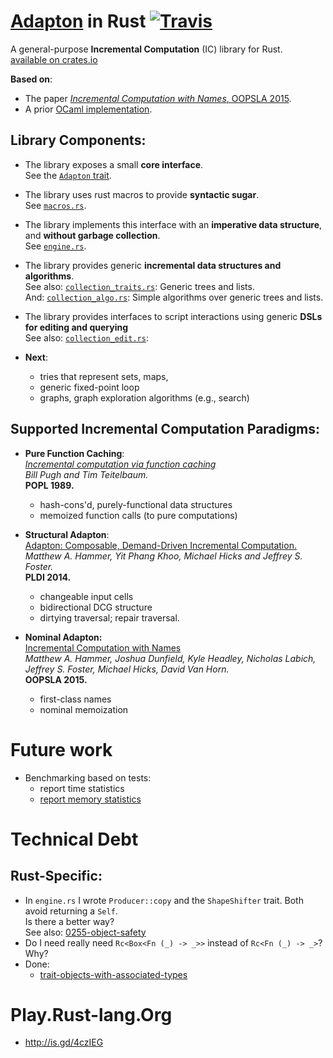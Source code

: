 [Adapton](http://adapton.org) in Rust  [![Travis](https://api.travis-ci.org/cuplv/adapton.rust.svg?branch=master)](https://travis-ci.org/cuplv/adapton.rust)
====================================================================================

A general-purpose **Incremental Computation** (IC) library for Rust.  
[available on crates.io](https://crates.io/crates/adapton)  

**Based on**:  

- The paper [_Incremental Computation with Names_, OOPSLA 2015](http://arxiv.org/abs/1503.07792).  
- A prior [OCaml implementation](https://github.com/plum-umd/adapton.ocaml).  

Library Components:
-----------------------

- The library exposes a small **core interface**.  
See the [`Adapton` trait](https://github.com/cuplv/adapton.rust/blob/master/src/adapton_sigs.rs#L10).  

- The library uses rust macros to provide **syntactic sugar**.  
See [`macros.rs`](https://github.com/cuplv/adapton.rust/blob/master/src/macros.rs).  

- The library implements this interface with an **imperative data structure**, and **without garbage collection**.  
See [`engine.rs`](https://github.com/cuplv/adapton.rust/blob/master/src/engine.rs).

- The library provides generic **incremental data structures and algorithms**.  
See also: [`collection_traits.rs`](https://github.com/cuplv/adapton.rust/blob/master/src/collection_traits.rs):  Generic trees and lists.  
     And: [`collection_algo.rs`](https://github.com/cuplv/adapton.rust/blob/master/src/collection_algo.rs):  Simple algorithms over generic trees and lists.  
  
- The library provides interfaces to script interactions using generic **DSLs for editing and querying**  
See also: [`collection_edit.rs`](https://github.com/cuplv/adapton.rust/blob/master/src/collection_edit.rs):  

- **Next**:  
  - tries that represent sets, maps,
  - generic fixed-point loop
  - graphs, graph exploration algorithms (e.g., search)


Supported Incremental Computation Paradigms:
--------------------------------------------

- **Pure Function Caching**:  
[*Incremental computation via function caching*](http://dl.acm.org/citation.cfm?id=75305)  
*Bill Pugh and Tim Teitelbaum.*  
**POPL 1989.**  
  - hash-cons'd, purely-functional data structures
  - memoized function calls (to pure computations)

- **Structural Adapton**:  
[Adapton: Composable, Demand-Driven Incremental Computation.](https://www.cs.umd.edu/~hammer/adapton/)  
*Matthew A. Hammer, Yit Phang Khoo, Michael Hicks and Jeffrey S. Foster.*  
**PLDI 2014.**  
  - changeable input cells
  - bidirectional DCG structure
  - dirtying traversal; repair traversal.

- **Nominal Adapton:**  
[Incremental Computation with Names](http://arxiv.org/abs/1503.07792)  
*Matthew A. Hammer, Joshua Dunfield, Kyle Headley, Nicholas Labich, Jeffrey S. Foster, Michael Hicks, David Van Horn.*  
**OOPSLA 2015.**  
  - first-class names
  - nominal memoization
  
Future work
============

- Benchmarking based on tests:
  - report time statistics
  - [report memory statistics](http://stackoverflow.com/questions/30869007/how-to-benchmark-memory-usage-of-a-function)

Technical Debt
================

Rust-Specific:
--------------------
- In `engine.rs` I wrote `Producer::copy` and the `ShapeShifter` trait.  Both avoid returning a `Self`.  
Is there a better way?  
See also: [0255-object-safety](https://github.com/rust-lang/rfcs/blob/master/text/0255-object-safety.md)  
- Do I need really need `Rc<Box<Fn (_) -> _>>` instead of `Rc<Fn (_) -> _>`?  
Why?  
- Done:
  - [trait-objects-with-associated-types](http://users.rust-lang.org/t/trait-objects-with-associated-types/746/16?u=matthewhammer)


Play.Rust-lang.Org
=====================
 - http://is.gd/4czIEG
